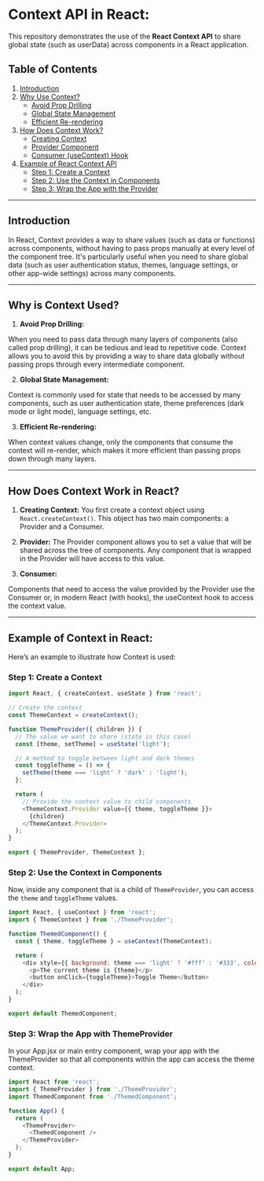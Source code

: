 # Context API in React:

This repository demonstrates the use of the **React Context API** to share global state (such as userData) across components in a React application.

## Table of Contents

1. [Introduction](#introduction)
2. [Why Use Context?](#why-is-context-used)
   - [Avoid Prop Drilling](#1-avoid-prop-drilling)
   - [Global State Management](#global-state-management)
   - [Efficient Re-rendering](#efficient-re-rendering)
3. [How Does Context Work?](#how-does-context-work)
   - [Creating Context](#creating-context)
   - [Provider Component](#provider-component)
   - [Consumer (useContext) Hook](#consumer-usecontext-hook)
4. [Example of React Context API](#example-of-react-context-api)
   - [Step 1: Create a Context](#step-1-create-a-context)
   - [Step 2: Use the Context in Components](#step-2-use-the-context-in-components)
   - [Step 3: Wrap the App with the Provider](#step-3-wrap-the-app-with-the-provider)

---

## Introduction

In React, Context provides a way to share values (such as data or functions) across components, without having to pass props manually at every level of the component tree. It's particularly useful when you need to share global data (such as user authentication status, themes, language settings, or other app-wide settings) across many components.

---

## Why is Context Used?

1. **Avoid Prop Drilling:**

When you need to pass data through many layers of components (also called prop drilling), it can be tedious and lead to repetitive code. Context allows you to avoid this by providing a way to share data globally without passing props through every intermediate component.

2. **Global State Management:**

Context is commonly used for state that needs to be accessed by many components, such as user authentication state, theme preferences (dark mode or light mode), language settings, etc.

3. **Efficient Re-rendering:**

When context values change, only the components that consume the context will re-render, which makes it more efficient than passing props down through many layers.

---

## How Does Context Work in React?

1. **Creating Context:**
You first create a context object using `React.createContext()`. This object has two main components: a Provider and a Consumer.

2. **Provider:**
The Provider component allows you to set a value that will be shared across the tree of components. Any component that is wrapped in the Provider will have access to this value.

3. **Consumer:**

Components that need to access the value provided by the Provider use the Consumer or, in modern React (with hooks), the useContext hook to access the context value.

----

## Example of Context in React:
Here’s an example to illustrate how Context is used:

### Step 1: Create a Context

```javascript
import React, { createContext, useState } from 'react';

// Create the context
const ThemeContext = createContext();

function ThemeProvider({ children }) {
  // The value we want to share (state in this case)
  const [theme, setTheme] = useState('light');

  // A method to toggle between light and dark themes
  const toggleTheme = () => {
    setTheme(theme === 'light' ? 'dark' : 'light');
  };

  return (
    // Provide the context value to child components
    <ThemeContext.Provider value={{ theme, toggleTheme }}>
      {children}
    </ThemeContext.Provider>
  );
}

export { ThemeProvider, ThemeContext };

```

### Step 2: Use the Context in Components
Now, inside any component that is a child of `ThemeProvider`, you can access the `theme` and `toggleTheme` values.

```javascript
import React, { useContext } from 'react';
import { ThemeContext } from './ThemeProvider';

function ThemedComponent() {
  const { theme, toggleTheme } = useContext(ThemeContext);

  return (
    <div style={{ background: theme === 'light' ? '#fff' : '#333', color: theme === 'light' ? '#000' : '#fff' }}>
      <p>The current theme is {theme}</p>
      <button onClick={toggleTheme}>Toggle Theme</button>
    </div>
  );
}

export default ThemedComponent;

```

### Step 3: Wrap the App with ThemeProvider
In your App.jsx or main entry component, wrap your app with the ThemeProvider so that all components within the app can access the theme context.


```javascript
import React from 'react';
import { ThemeProvider } from './ThemeProvider';
import ThemedComponent from './ThemedComponent';

function App() {
  return (
    <ThemeProvider>
      <ThemedComponent />
    </ThemeProvider>
  );
}

export default App;

```
